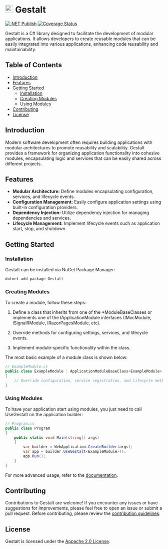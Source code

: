 # <img src="https://jacraig.github.io/Gestalt/images/Icon.png" style="height:25px" alt="Gestalt Icon" /> Gestalt

[![.NET Publish](https://github.com/JaCraig/Gestalt/actions/workflows/dotnet-publish.yml/badge.svg)](https://github.com/JaCraig/Gestalt/actions/workflows/dotnet-publish.yml) [![Coverage Status](https://coveralls.io/repos/github/JaCraig/Gestalt/badge.svg?branch=main)](https://coveralls.io/github/JaCraig/Gestalt?branch=main)

Gestalt is a C# library designed to facilitate the development of modular applications. It allows developers to create reusable modules that can be easily integrated into various applications, enhancing code reusability and maintainability.

## Table of Contents

- [Introduction](#introduction)
- [Features](#features)
- [Getting Started](#getting-started)
  - [Installation](#installation)
  - [Creating Modules](#creating-modules)
  - [Using Modules](#using-modules)
- [Contributing](#contributing)
- [License](#license)

## Introduction

Modern software development often requires building applications with modular architectures to promote reusability and scalability. Gestalt provides a framework for organizing application functionality into cohesive modules, encapsulating logic and services that can be easily shared across different projects.

## Features

- **Modular Architecture:** Define modules encapsulating configuration, services, and lifecycle events.
- **Configuration Management:** Easily configure application settings using built-in configuration providers.
- **Dependency Injection:** Utilize dependency injection for managing dependencies and services.
- **Lifecycle Management:** Implement lifecycle events such as application start, stop, and shutdown.

## Getting Started

### Installation

Gestalt can be installed via NuGet Package Manager:

```bash
dotnet add package Gestalt
```

### Creating Modules

To create a module, follow these steps:

1. Define a class that inherits from one of the *ModuleBaseClasses or implements one of the IApplicationModule interfaces (IMvcModule, ISignalRModule, IRazorPagesModule, etc).

2. Override methods for configuring settings, services, and lifecycle events.

3. Implement module-specific functionality within the class.

The most basic example of a module class is shown below:

```csharp
// ExampleModule.cs
public class ExampleModule : ApplicationModuleBaseClass<ExampleModule>
{
    // Override configuration, service registration, and lifecycle methods here
}
```

### Using Modules

To have your application start using modules, you just need to call UseGestalt on the application builder:

```csharp
// Program.cs
public class Program
{
    public static void Main(string[] args)
    {
        var builder = WebApplication.CreateBuilder(args);
        var app = builder.UseGestalt<ExampleModule>();
        app.Run();
    }
}
```
For more advanced usage, refer to the [documentation](https://jacraig.github.io/Gestalt/articles/intro.html).

## Contributing
Contributions to Gestalt are welcome! If you encounter any issues or have suggestions for improvements, please feel free to open an issue or submit a pull request. Before contributing, please review the [contribution guidelines](https://github.com/JaCraig/Gestalt/blob/main/CONTRIBUTING.md).

## License

Gestalt is licensed under the [Appache 2.0 License](https://github.com/JaCraig/Gestalt/blob/main/LICENSE).